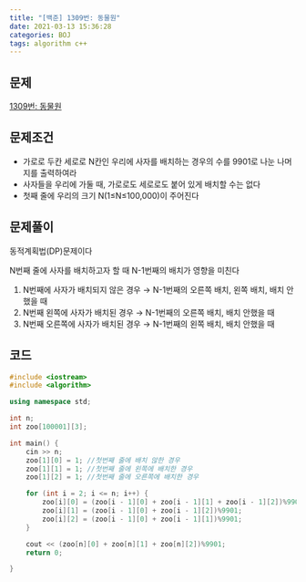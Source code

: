 ```yaml
---
title: "[백준] 1309번: 동물원"
date: 2021-03-13 15:36:28
categories: BOJ
tags: algorithm c++ 
---
```

## 문제

[1309번: 동물원](https://www.acmicpc.net/problem/1309)

## 문제조건

- 가로로 두칸 세로로 N칸인 우리에 사자를 배치하는 경우의 수를 9901로 나눈 나머지를 출력하여라
- 사자들을 우리에 가둘 때, 가로로도 세로로도 붙어 있게 배치할 수는 없다
- 첫째 줄에 우리의 크기 N(1≤N≤100,000)이 주어진다

## 문제풀이

동적계획법(DP)문제이다

N번째 줄에 사자를 배치하고자 할 때 N-1번째의 배치가 영향을 미친다

1. N번째에 사자가 배치되지 않은 경우 → N-1번째의 오른쪽 배치, 왼쪽 배치, 배치 안했을 때
2. N번째 왼쪽에 사자가 배치된 경우 → N-1번째의 오른쪽 배치, 배치 안했을 때
3. N번째 오른쪽에 사자가 배치된 경우 → N-1번째의 왼쪽 배치, 배치 안했을 때

## 코드

```cpp
#include <iostream>
#include <algorithm>

using namespace std;

int n;
int zoo[100001][3];

int main() {
	cin >> n;
	zoo[1][0] = 1; //첫번째 줄에 배치 않한 경우
	zoo[1][1] = 1; //첫번째 줄에 왼쪽에 배치한 경우
	zoo[1][2] = 1; //첫번째 줄에 오른쪽에 배치한 경우

	for (int i = 2; i <= n; i++) {
		zoo[i][0] = (zoo[i - 1][0] + zoo[i - 1][1] + zoo[i - 1][2])%9901;
		zoo[i][1] = (zoo[i - 1][0] + zoo[i - 1][2])%9901;
		zoo[i][2] = (zoo[i - 1][0] + zoo[i - 1][1])%9901;
	}

	cout << (zoo[n][0] + zoo[n][1] + zoo[n][2])%9901;
	return 0;

}
```
